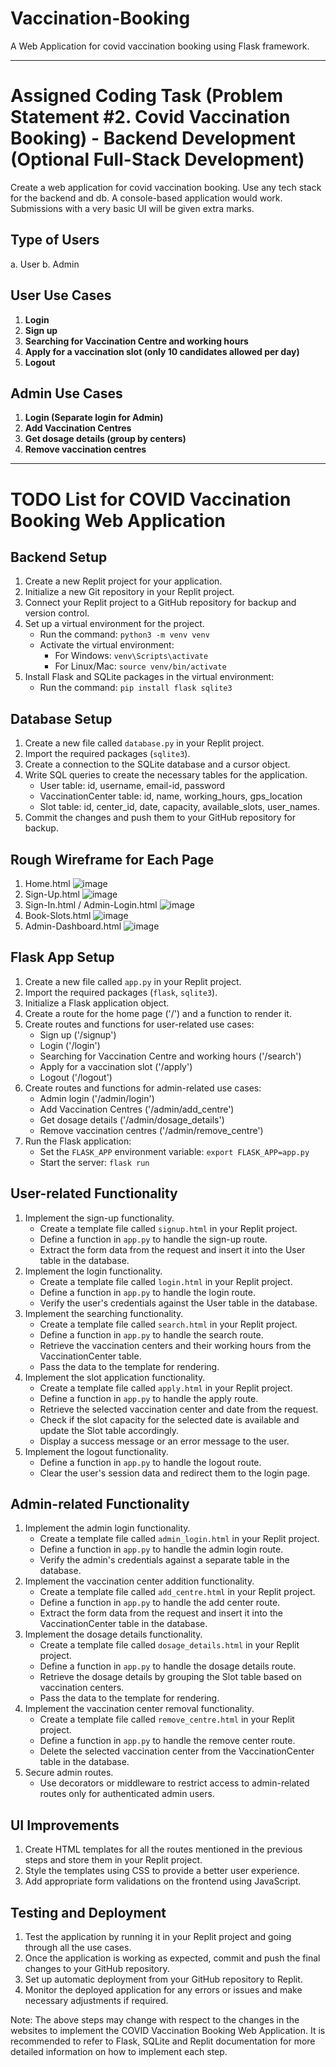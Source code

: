 # Vaccination-Booking
A Web Application for covid vaccination booking using Flask framework.

---------------------------------------------------------------------------------------------------------------------------

# Assigned Coding Task (Problem Statement #2. Covid Vaccination Booking) - Backend Development (Optional Full-Stack Development)

Create a web application for covid vaccination booking. Use any tech stack for the backend and db. A console-based application would work. Submissions with a very basic UI will be given extra marks.

## Type of Users
a. User
b. Admin

## User Use Cases

1. **Login**
2. **Sign up**
3. **Searching for Vaccination Centre and working hours**
4. **Apply for a vaccination slot (only 10 candidates allowed per day)**
5. **Logout**

## Admin Use Cases

1. **Login (Separate login for Admin)**
2. **Add Vaccination Centres**
3. **Get dosage details (group by centers)**
4. **Remove vaccination centres**

-------------------------------------------------------------------------------------------------------------------------

# TODO List for COVID Vaccination Booking Web Application

## Backend Setup
1. Create a new Replit project for your application.
2. Initialize a new Git repository in your Replit project.
3. Connect your Replit project to a GitHub repository for backup and version control.
4. Set up a virtual environment for the project.
   - Run the command: `python3 -m venv venv`
   - Activate the virtual environment:
     - For Windows: `venv\Scripts\activate`
     - For Linux/Mac: `source venv/bin/activate`
5. Install Flask and SQLite packages in the virtual environment:
   - Run the command: `pip install flask sqlite3`

## Database Setup
1. Create a new file called `database.py` in your Replit project.
2. Import the required packages (`sqlite3`).
3. Create a connection to the SQLite database and a cursor object.
4. Write SQL queries to create the necessary tables for the application.
   - User table: id, username, email-id, password
   - VaccinationCenter table: id, name, working_hours, gps_location
   - Slot table: id, center_id, date, capacity, available_slots, user_names.
5. Commit the changes and push them to your GitHub repository for backup.

## Rough Wireframe for Each Page
1. Home.html
   ![image](https://github.com/Samuel-2552/Vaccination-Booking/assets/104893913/8effa997-4e46-4d01-ac41-a65870bba0a6)
2. Sign-Up.html
   ![image](https://github.com/Samuel-2552/Vaccination-Booking/assets/104893913/1a05ad36-541b-4c03-b26a-680027e41621)
3. Sign-In.html / Admin-Login.html
   ![image](https://github.com/Samuel-2552/Vaccination-Booking/assets/104893913/a5a918c5-2705-40e6-b810-1e59b60594e2)
4. Book-Slots.html
   ![image](https://github.com/Samuel-2552/Vaccination-Booking/assets/104893913/da18136d-b7f0-45cd-82f1-92a3e7948e63)
5. Admin-Dashboard.html
   ![image](https://github.com/Samuel-2552/Vaccination-Booking/assets/104893913/d0c20445-3550-4ff2-b07f-5f86d14a644d)   
   
## Flask App Setup
1. Create a new file called `app.py` in your Replit project.
2. Import the required packages (`flask`, `sqlite3`).
3. Initialize a Flask application object.
4. Create a route for the home page ('/') and a function to render it.
5. Create routes and functions for user-related use cases:
   - Sign up ('/signup')
   - Login ('/login')
   - Searching for Vaccination Centre and working hours ('/search')
   - Apply for a vaccination slot ('/apply')
   - Logout ('/logout')
6. Create routes and functions for admin-related use cases:
   - Admin login ('/admin/login')
   - Add Vaccination Centres ('/admin/add_centre')
   - Get dosage details ('/admin/dosage_details')
   - Remove vaccination centres ('/admin/remove_centre')
7. Run the Flask application:
   - Set the `FLASK_APP` environment variable: `export FLASK_APP=app.py`
   - Start the server: `flask run`

## User-related Functionality
1. Implement the sign-up functionality.
   - Create a template file called `signup.html` in your Replit project.
   - Define a function in `app.py` to handle the sign-up route.
   - Extract the form data from the request and insert it into the User table in the database.
2. Implement the login functionality.
   - Create a template file called `login.html` in your Replit project.
   - Define a function in `app.py` to handle the login route.
   - Verify the user's credentials against the User table in the database.
3. Implement the searching functionality.
   - Create a template file called `search.html` in your Replit project.
   - Define a function in `app.py` to handle the search route.
   - Retrieve the vaccination centers and their working hours from the VaccinationCenter table.
   - Pass the data to the template for rendering.
4. Implement the slot application functionality.
   - Create a template file called `apply.html` in your Replit project.
   - Define a function in `app.py` to handle the apply route.
   - Retrieve the selected vaccination center and date from the request.
   - Check if the slot capacity for the selected date is available and update the Slot table accordingly.
   - Display a success message or an error message to the user.
5. Implement the logout functionality.
   - Define a function in `app.py` to handle the logout route.
   - Clear the user's session data and redirect them to the login page.

## Admin-related Functionality
1. Implement the admin login functionality.
   - Create a template file called `admin_login.html` in your Replit project.
   - Define a function in `app.py` to handle the admin login route.
   - Verify the admin's credentials against a separate table in the database.
2. Implement the vaccination center addition functionality.
   - Create a template file called `add_centre.html` in your Replit project.
   - Define a function in `app.py` to handle the add center route.
   - Extract the form data from the request and insert it into the VaccinationCenter table in the database.
3. Implement the dosage details functionality.
   - Create a template file called `dosage_details.html` in your Replit project.
   - Define a function in `app.py` to handle the dosage details route.
   - Retrieve the dosage details by grouping the Slot table based on vaccination centers.
   - Pass the data to the template for rendering.
4. Implement the vaccination center removal functionality.
   - Create a template file called `remove_centre.html` in your Replit project.
   - Define a function in `app.py` to handle the remove center route.
   - Delete the selected vaccination center from the VaccinationCenter table in the database.
5. Secure admin routes.
   - Use decorators or middleware to restrict access to admin-related routes only for authenticated admin users.

## UI Improvements
1. Create HTML templates for all the routes mentioned in the previous steps and store them in your Replit project.
2. Style the templates using CSS to provide a better user experience.
3. Add appropriate form validations on the frontend using JavaScript.

## Testing and Deployment
1. Test the application by running it in your Replit project and going through all the use cases.
2. Once the application is working as expected, commit and push the final changes to your GitHub repository.
3. Set up automatic deployment from your GitHub repository to Replit.
4. Monitor the deployed application for any errors or issues and make necessary adjustments if required.

Note: The above steps may change with respect to the changes in the websites to implement the COVID Vaccination Booking Web Application. It is recommended to refer to Flask, SQLite and Replit documentation for more detailed information on how to implement each step.
